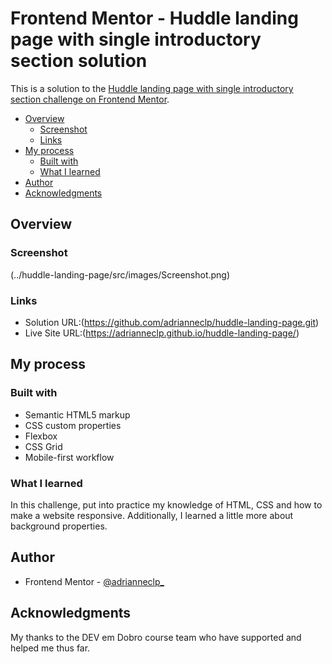 # Frontend Mentor - Huddle landing page with single introductory section solution

This is a solution to the [Huddle landing page with single introductory section challenge on Frontend Mentor](https://www.frontendmentor.io/challenges/huddle-landing-page-with-a-single-introductory-section-B_2Wvxgi0). 


- [Overview](#overview)
  - [Screenshot](#screenshot)
  - [Links](#links)
- [My process](#my-process)
  - [Built with](#built-with)
  - [What I learned](#what-i-learned)
- [Author](#author)
- [Acknowledgments](#acknowledgments)


## Overview


### Screenshot

(../huddle-landing-page/src/images/Screenshot.png)

### Links

- Solution URL:(https://github.com/adrianneclp/huddle-landing-page.git)
- Live Site URL:(https://adrianneclp.github.io/huddle-landing-page/)

## My process

### Built with

- Semantic HTML5 markup
- CSS custom properties
- Flexbox
- CSS Grid
- Mobile-first workflow


### What I learned

  In this challenge, put into practice my knowledge of HTML, CSS and how to make a website responsive. Additionally, I learned a little more about background properties.


## Author

- Frontend Mentor - [@adrianneclp_](https://www.frontendmentor.io/profile/adrianneclp)


## Acknowledgments

My thanks to the DEV em Dobro course team who have supported and helped me thus far.

